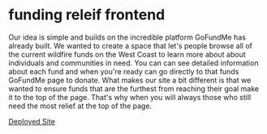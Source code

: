 # funding releif frontend

Our idea is simple and builds on the incredible platform GoFundMe has already built. We wanted to create a space that let's people browse all of the current wildfire funds on the West Coast to learn more about about individuals and communities in need. You can can see detailed information about each fund and when you're ready can go directly to that funds GoFundMe page to donate. What makes our site a bit different is that we wanted to ensure funds that are the furthest from reaching their goal make it to the top of the page. That's why when you will always those who still need the most relief at the top of the page.

<a href='http://fundingrelief.netlify.app/'>Deployed Site</a>

